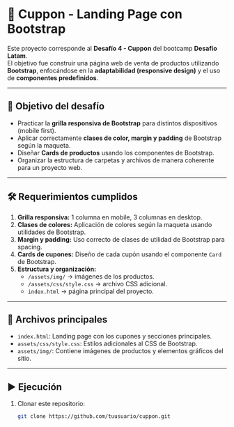 # 📌 Cuppon - Landing Page con Bootstrap

Este proyecto corresponde al **Desafío 4 - Cuppon** del bootcamp **Desafío Latam**.  
El objetivo fue construir una página web de venta de productos utilizando **Bootstrap**, enfocándose en la **adaptabilidad (responsive design)** y el uso de **componentes predefinidos**.

---

## 🚀 Objetivo del desafío
- Practicar la **grilla responsiva de Bootstrap** para distintos dispositivos (mobile first).  
- Aplicar correctamente **clases de color, margin y padding** de Bootstrap según la maqueta.  
- Diseñar **Cards de productos** usando los componentes de Bootstrap.  
- Organizar la estructura de carpetas y archivos de manera coherente para un proyecto web.

---

## 🛠️ Requerimientos cumplidos
1. **Grilla responsiva:** 1 columna en mobile, 3 columnas en desktop.  
2. **Clases de colores:** Aplicación de colores según la maqueta usando utilidades de Bootstrap.  
3. **Margin y padding:** Uso correcto de clases de utilidad de Bootstrap para spacing.  
4. **Cards de cupones:** Diseño de cada cupón usando el componente `Card` de Bootstrap.  
5. **Estructura y organización:**  
   - `/assets/img/` → imágenes de los productos.  
   - `/assets/css/style.css` → archivo CSS adicional.  
   - `index.html` → página principal del proyecto.

---

## 📂 Archivos principales
- `index.html`: Landing page con los cupones y secciones principales.  
- `assets/css/style.css`: Estilos adicionales al CSS de Bootstrap.  
- `assets/img/`: Contiene imágenes de productos y elementos gráficos del sitio.

---

## ▶️ Ejecución
1. Clonar este repositorio:
   ```bash
   git clone https://github.com/tuusuario/cuppon.git
